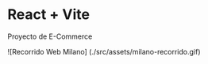 # React + Vite

Proyecto de E-Commerce

![Recorrido Web Milano] (./src/assets/milano-recorrido.gif)
